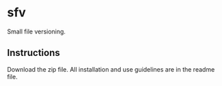 # sfv
Small file versioning.

## Instructions
Download the zip file. All installation and use guidelines are in the readme file.
